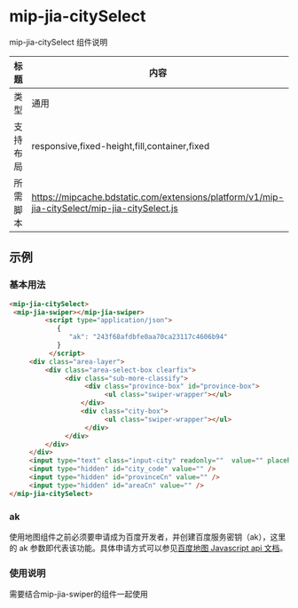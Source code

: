 # mip-jia-citySelect

mip-jia-citySelect 组件说明

标题|内容
----|----
类型|通用
支持布局|responsive,fixed-height,fill,container,fixed
所需脚本|https://mipcache.bdstatic.com/extensions/platform/v1/mip-jia-citySelect/mip-jia-citySelect.js

## 示例

### 基本用法
```html
<mip-jia-citySelect>
 <mip-jia-swiper></mip-jia-swiper>
         <script type="application/json">
            {
               "ak": "243f68afdbfe0aa70ca23117c4606b94"
            }
          </script>
     <div class="area-layer">
         <div class="area-select-box clearfix">
              <div class="sub-more-classify">
                   <div class="province-box" id="province-box">
                        <ul class="swiper-wrapper"></ul>
                  </div>
                  <div class="city-box">
                        <ul class="swiper-wrapper"></ul>
                   </div>
              </div>
         </div>
     </div>
     <input type="text" class="input-city" readonly=""  value="" placeholder="请选择房屋所在的城市" />
     <input type="hidden" id="city_code" value="" />
     <input type="hidden" id="provinceCn" value="" />
     <input type="hidden" id="areaCn" value="" />
</mip-jia-citySelect>
```

### ak

使用地图组件之前必须要申请成为百度开发者，并创建百度服务密钥（ak），这里的 ak 参数即代表该功能。具体申请方式可以参见[百度地图 Javascript api 文档](http://in.lbsyun.baidu.com/index.php?title=jspopular/guide/getkey)。

### 使用说明
需要结合mip-jia-swiper的组件一起使用





